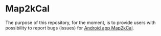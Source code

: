 # Map2kCal
The purpose of this repository, for the moment, is to provide users with possibility to report bugs (issues) for [Android app Map2kCal](https://play.google.com/store/apps/details?id=io.github.t3r1jj.map2kcal).
